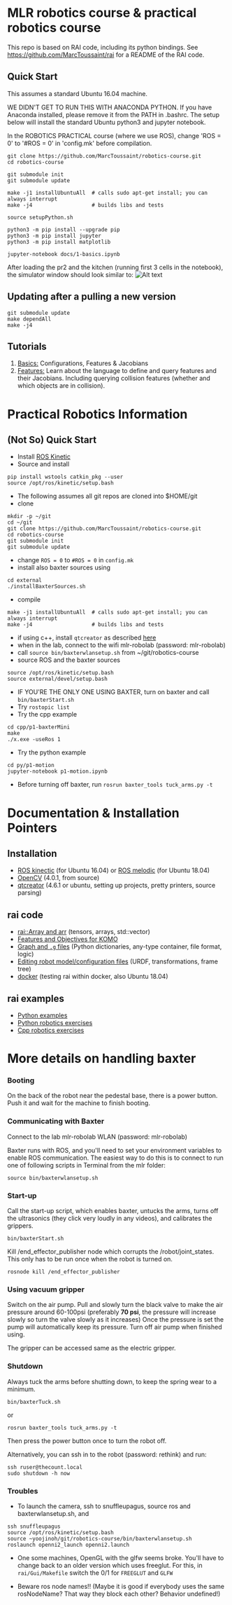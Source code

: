# MLR robotics course & practical robotics course

This repo is based on RAI code, including its python bindings. See https://github.com/MarcToussaint/rai for a README of the RAI code.

## Quick Start

This assumes a standard Ubuntu 16.04 machine.

WE DIDN'T GET TO RUN THIS WITH ANACONDA PYTHON. If you have Anaconda
installed, please remove it from the PATH in .bashrc. The setup below will
install the standard Ubuntu python3 and jupyter notebook.

In the ROBOTICS PRACTICAL course (where we use ROS), change 'ROS = 0' to '#ROS = 0' in 'config.mk' before compilation.

```
git clone https://github.com/MarcToussaint/robotics-course.git
cd robotics-course

git submodule init
git submodule update

make -j1 installUbuntuAll  # calls sudo apt-get install; you can always interrupt
make -j4                   # builds libs and tests

source setupPython.sh

python3 -m pip install --upgrade pip
python3 -m pip install jupyter
python3 -m pip install matplotlib

jupyter-notebook docs/1-basics.ipynb 
```
After loading the pr2 and the kitchen (running first 3 cells in the notebook), the simulator window should look similar to:
![Alt text](screenshot.png?raw=true "Title")

## Updating after a pulling a new version

```
git submodule update
make dependAll
make -j4
```


## Tutorials

1. [Basics:](docs/1-basics.ipynb) Configurations, Features & Jacobians
1. [Features:](docs/2-features.ipynb) Learn about the language to define and query features and their Jacobians. Including querying collision features (whether and which objects are in collision).


# Practical Robotics Information

## (Not So) Quick Start

* Install [ROS Kinetic](http://wiki.ros.org/kinetic/Installation/Ubuntu)
* Source and install
```
pip install wstools catkin_pkg --user
source /opt/ros/kinetic/setup.bash
```
* The following assumes all git repos are cloned into $HOME/git
* clone
```
mkdir -p ~/git
cd ~/git
git clone https://github.com/MarcToussaint/robotics-course.git
cd robotics-course
git submodule init
git submodule update
```
* change `ROS = 0` to `#ROS = 0` in `config.mk` 
* install also baxter sources using
```
cd external
./installBaxterSources.sh
```
* compile
```
make -j1 installUbuntuAll  # calls sudo apt-get install; you can always interrupt
make -j4                   # builds libs and tests
```
* if using c++, install `qtcreator` as described [here](https://github.com/MarcToussaint/rai-maintenance/blob/master/help/qtcreator.md)
* when in the lab, connect to the wifi mlr-robolab (password: mlr-robolab)
* call `source bin/baxterwlansetup.sh` from ~/git/robotics-course
* source ROS and the baxter sources
```
source /opt/ros/kinetic/setup.bash
source external/devel/setup.bash
```
* IF YOU'RE THE ONLY ONE USING BAXTER, turn on baxter and call `bin/baxterStart.sh`
* Try `rostopic list`
* Try the cpp example
```
cd cpp/p1-baxterMini
make
./x.exe -useRos 1
```
* Try the python example
```
cd py/p1-motion
jupyter-notebook p1-motion.ipynb 
```
* Before turning off baxter, run `rosrun baxter_tools tuck_arms.py -t`


# Documentation & Installation Pointers

## Installation

* [ROS kinectic](http://wiki.ros.org/kinetic/Installation/Ubuntu) (for Ubuntu 16.04) or [ROS melodic](http://wiki.ros.org/melodic/Installation/Ubuntu) (for Ubuntu 18.04)
* [OpenCV](https://github.com/MarcToussaint/rai-maintenance/blob/master/help/localSourceInstalls.md) (4.0.1, from source)
* [qtcreator](https://github.com/MarcToussaint/rai-maintenance/blob/master/help/qtcreator.md) (4.6.1 or ubuntu, setting up projects, pretty printers, source parsing)

## rai code

* [rai::Array and arr](https://github.com/MarcToussaint/rai-maintenance/blob/master/help/arr.md) (tensors, arrays, std::vector)
* [Features and Objectives for KOMO](https://github.com/MarcToussaint/rai-python/blob/master/docs/2-features.ipynb)
* [Graph and `.g` files](https://github.com/MarcToussaint/rai-maintenance/blob/master/help/graph.md) (Python dictionaries, any-type container, file format, logic)
* [Editing robot model/configuration files](https://github.com/MarcToussaint/rai-maintenance/blob/master/help/kinEdit.md)  (URDF, transformations, frame tree)
* [docker](https://github.com/MarcToussaint/rai-maintenance/tree/master/docker) (testing rai within docker, also Ubuntu 18.04)

## rai examples

* [Python examples](https://github.com/MarcToussaint/rai-python/tree/master/docs)
* [Python robotics exercises](https://github.com/MarcToussaint/robotics-course/tree/master/py)
* [Cpp robotics exercises](https://github.com/MarcToussaint/robotics-course/tree/master/cpp)



# More details on handling baxter

### Booting

On the back of the robot near the pedestal base, there is a power button. Push it and wait for the machine to finish booting.

### Communicating with Baxter

Connect to the lab mlr-robolab WLAN (password: mlr-robolab)

Baxter runs with ROS, and you'll need to set your environment
variables to enable ROS communication. The easiest way to do this is
to connect to run one of following scripts in Terminal from the mlr
folder:

```
source bin/baxterwlansetup.sh
```

### Start-up

Call the start-up script, which enables baxter, untucks the arms,
turns off the ultrasonics (they click very loudly in any videos), and
calibrates the grippers.

```
bin/baxterStart.sh
```
Kill /end_effector_publisher node which corrupts the /robot/joint_states.
This only has to be run once when the robot is turned on.

```
rosnode kill /end_effector_publisher
```

### Using vacuum gripper

Switch on the air pump. Pull and slowly turn the black valve to make the air pressure around 60-100psi (preferably **70 psi**, the pressure will increase slowly so turn the valve slowly as it increases) Once the pressure is set the pump will automatically keep its pressure. Turn off air pump when finished using. 

The gripper can be accessed same as the electric gripper.


### Shutdown

Always tuck the arms before shutting down, to keep the spring wear to a minimum.
```
bin/baxterTuck.sh
```
or
```
rosrun baxter_tools tuck_arms.py -t
```

Then press the power button once to turn the robot off.

Alternatively, you can ssh in to the robot (password: rethink) and run:
```
ssh ruser@thecount.local
sudo shutdown -h now
```


### Troubles

* To launch the camera, ssh to snuffleupagus, source ros and baxterwlansetup.sh, and
```
ssh snuffleupagus
source /opt/ros/kinetic/setup.bash 
source ~yoojinoh/git/robotics-course/bin/baxterwlansetup.sh
roslaunch openni2_launch openni2.launch
```

* One some machines, OpenGL with the glfw seems broke. You'll have to change back to an older version which uses freeglut. For this, in `rai/Gui/Makefile` switch the 0/1 for `FREEGLUT` and `GLFW`

* Beware ros node names!! (Maybe it is good if everybody uses the same rosNodeName? That way they block each other? Behavior undefined!)
